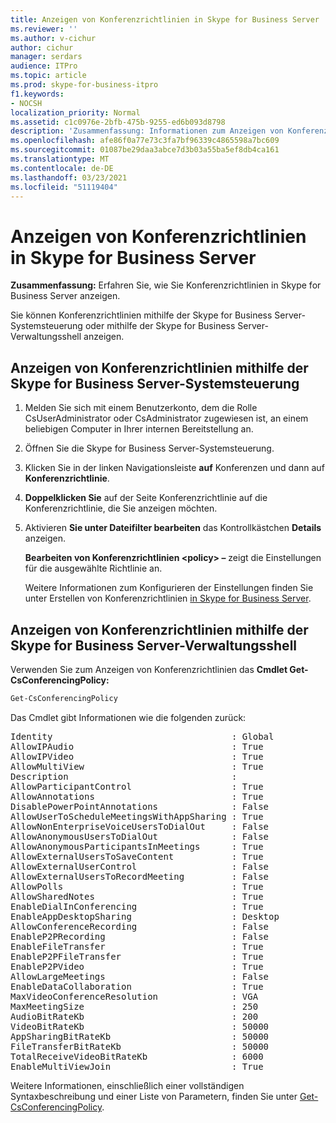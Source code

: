 ```yaml
---
title: Anzeigen von Konferenzrichtlinien in Skype for Business Server
ms.reviewer: ''
ms.author: v-cichur
author: cichur
manager: serdars
audience: ITPro
ms.topic: article
ms.prod: skype-for-business-itpro
f1.keywords:
- NOCSH
localization_priority: Normal
ms.assetid: c1c0976e-2bfb-475b-9255-ed6b093d8798
description: 'Zusammenfassung: Informationen zum Anzeigen von Konferenzrichtlinien in Skype for Business Server.'
ms.openlocfilehash: afe86f0a77e73c3fa7bf96339c4865598a7bc609
ms.sourcegitcommit: 01087be29daa3abce7d3b03a55ba5ef8db4ca161
ms.translationtype: MT
ms.contentlocale: de-DE
ms.lasthandoff: 03/23/2021
ms.locfileid: "51119404"
---
```

# <a name="view-conferencing-policies-in-skype-for-business-server"></a>Anzeigen von Konferenzrichtlinien in Skype for Business Server
 
**Zusammenfassung:** Erfahren Sie, wie Sie Konferenzrichtlinien in Skype for Business Server anzeigen.
  
Sie können Konferenzrichtlinien mithilfe der Skype for Business Server-Systemsteuerung oder mithilfe der Skype for Business Server-Verwaltungsshell anzeigen.
  
## <a name="view-conferencing-policies-by-using-skype-for-business-server-control-panel"></a>Anzeigen von Konferenzrichtlinien mithilfe der Skype for Business Server-Systemsteuerung

1. Melden Sie sich mit einem Benutzerkonto, dem die Rolle CsUserAdministrator oder CsAdministrator zugewiesen ist, an einem beliebigen Computer in Ihrer internen Bereitstellung an.
    
2.  Öffnen Sie die Skype for Business Server-Systemsteuerung.
    
3. Klicken Sie in der linken Navigationsleiste **auf** Konferenzen und dann auf **Konferenzrichtlinie**.
    
4. **Doppelklicken Sie** auf der Seite Konferenzrichtlinie auf die Konferenzrichtlinie, die Sie anzeigen möchten.
    
5. Aktivieren **Sie unter Dateifilter bearbeiten** das Kontrollkästchen **Details** anzeigen.
    
    **Bearbeiten von Konferenzrichtlinien \<policy\> –** zeigt die Einstellungen für die ausgewählte Richtlinie an.
    
    Weitere Informationen zum Konfigurieren der Einstellungen finden Sie unter Erstellen von Konferenzrichtlinien [in Skype for Business Server](create-policies.md).
    
## <a name="view-conferencing-policies-by-using-skype-for-business-server-management-shell"></a>Anzeigen von Konferenzrichtlinien mithilfe der Skype for Business Server-Verwaltungsshell

Verwenden Sie zum Anzeigen von Konferenzrichtlinien das **Cmdlet Get-CsConferencingPolicy:**
  
```PowerShell
Get-CsConferencingPolicy
```

Das Cmdlet gibt Informationen wie die folgenden zurück:
  
<pre>
Identity                                  : Global
AllowIPAudio                              : True
AllowIPVideo                              : True
AllowMultiView                            : True
Description                               :
AllowParticipantControl                   : True
AllowAnnotations                          : True
DisablePowerPointAnnotations              : False
AllowUserToScheduleMeetingsWithAppSharing : True
AllowNonEnterpriseVoiceUsersToDialOut     : False
AllowAnonymousUsersToDialOut              : False
AllowAnonymousParticipantsInMeetings      : True
AllowExternalUsersToSaveContent           : True
AllowExternalUserControl                  : False
AllowExternalUsersToRecordMeeting         : False
AllowPolls                                : True
AllowSharedNotes                          : True
EnableDialInConferencing                  : True
EnableAppDesktopSharing                   : Desktop
AllowConferenceRecording                  : False
EnableP2PRecording                        : False
EnableFileTransfer                        : True
EnableP2PFileTransfer                     : True
EnableP2PVideo                            : True
AllowLargeMeetings                        : False
EnableDataCollaboration                   : True
MaxVideoConferenceResolution              : VGA
MaxMeetingSize                            : 250
AudioBitRateKb                            : 200
VideoBitRateKb                            : 50000
AppSharingBitRateKb                       : 50000
FileTransferBitRateKb                     : 50000
TotalReceiveVideoBitRateKb                : 6000
EnableMultiViewJoin                       : True
</pre>

Weitere Informationen, einschließlich einer vollständigen Syntaxbeschreibung und einer Liste von Parametern, finden Sie unter [Get-CsConferencingPolicy](/powershell/module/skype/get-csconferencingpolicy?view=skype-ps).
